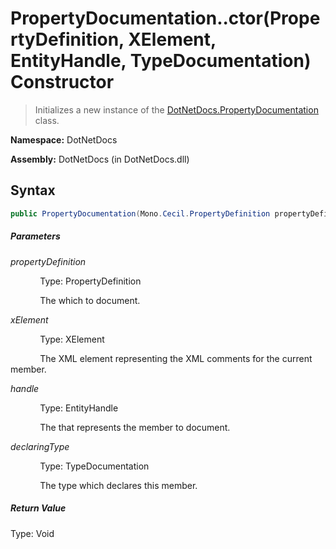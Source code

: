 # PropertyDocumentation..ctor(PropertyDefinition, XElement, EntityHandle, TypeDocumentation) Constructor
> Initializes a new instance of the [DotNetDocs.PropertyDocumentation](/docs/DotNetDocs/PropertyDocumentation/PropertyDocumentation.md) class.

**Namespace:** DotNetDocs

**Assembly:** DotNetDocs (in DotNetDocs.dll)
## Syntax
```csharp
public PropertyDocumentation(Mono.Cecil.PropertyDefinition propertyDefinition, System.Xml.Linq.XElement xElement, System.Reflection.Metadata.EntityHandle handle, DotNetDocs.TypeDocumentation declaringType);
```
##### Parameters
*propertyDefinition*

&nbsp;&nbsp;&nbsp;&nbsp;&nbsp;&nbsp;&nbsp;&nbsp;&nbsp;&nbsp;&nbsp;&nbsp;Type: PropertyDefinition

&nbsp;&nbsp;&nbsp;&nbsp;&nbsp;&nbsp;&nbsp;&nbsp;&nbsp;&nbsp;&nbsp;&nbsp;The  which to document.


*xElement*

&nbsp;&nbsp;&nbsp;&nbsp;&nbsp;&nbsp;&nbsp;&nbsp;&nbsp;&nbsp;&nbsp;&nbsp;Type: XElement

&nbsp;&nbsp;&nbsp;&nbsp;&nbsp;&nbsp;&nbsp;&nbsp;&nbsp;&nbsp;&nbsp;&nbsp;The XML element representing the XML comments for the current member.


*handle*

&nbsp;&nbsp;&nbsp;&nbsp;&nbsp;&nbsp;&nbsp;&nbsp;&nbsp;&nbsp;&nbsp;&nbsp;Type: EntityHandle

&nbsp;&nbsp;&nbsp;&nbsp;&nbsp;&nbsp;&nbsp;&nbsp;&nbsp;&nbsp;&nbsp;&nbsp;The  that represents the member to document.


*declaringType*

&nbsp;&nbsp;&nbsp;&nbsp;&nbsp;&nbsp;&nbsp;&nbsp;&nbsp;&nbsp;&nbsp;&nbsp;Type: TypeDocumentation

&nbsp;&nbsp;&nbsp;&nbsp;&nbsp;&nbsp;&nbsp;&nbsp;&nbsp;&nbsp;&nbsp;&nbsp;The type which declares this member.


##### Return Value
Type: Void



